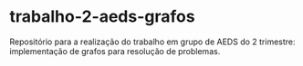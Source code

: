 # trabalho-2-aeds-grafos
Repositório para a realização do trabalho em grupo de AEDS do 2 trimestre: implementação de grafos para resolução de problemas.
